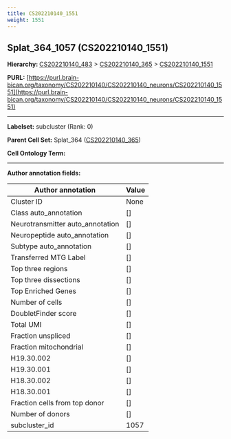 ```yaml
---
title: CS202210140_1551
weight: 1551
---
```

## Splat_364_1057 (CS202210140_1551)
<b>Hierarchy: </b>
[CS202210140_483](../CS202210140_483) >
[CS202210140_365](../CS202210140_365) >
[CS202210140_1551](../CS202210140_1551)

**PURL:** [https://purl.brain-bican.org/taxonomy/CS202210140/CS202210140_neurons/CS202210140_1551](https://purl.brain-bican.org/taxonomy/CS202210140/CS202210140_neurons/CS202210140_1551)

---


**Labelset:** subcluster (Rank: 0)

**Parent Cell Set:** Splat_364 ([CS202210140_365](../CS202210140_365))



**Cell Ontology Term:** 

[MARKER GENES.]: #


---

[TRANSFERRED ANNOTATIONS.]: #


[AUTHOR ANNOTATION FIELDS.]: #


**Author annotation fields:**

| Author annotation | Value |
|-------------------|-------|
|Cluster ID|None|
|Class auto_annotation|[]|
|Neurotransmitter auto_annotation|[]|
|Neuropeptide auto_annotation|[]|
|Subtype auto_annotation|[]|
|Transferred MTG Label|[]|
|Top three regions|[]|
|Top three dissections|[]|
|Top Enriched Genes|[]|
|Number of cells|[]|
|DoubletFinder score|[]|
|Total UMI|[]|
|Fraction unspliced|[]|
|Fraction mitochondrial|[]|
|H19.30.002|[]|
|H19.30.001|[]|
|H18.30.002|[]|
|H18.30.001|[]|
|Fraction cells from top donor|[]|
|Number of donors|[]|
|subcluster_id|1057|
